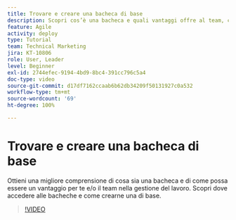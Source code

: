```yaml
---
title: Trovare e creare una bacheca di base
description: Scopri cos’è una bacheca e quali vantaggi offre al team, come trovarne una e come crearne una tu stesso.
feature: Agile
activity: deploy
type: Tutorial
team: Technical Marketing
jira: KT-10806
role: User, Leader
level: Beginner
exl-id: 2744efec-9194-4bd9-8bc4-391cc796c5a4
doc-type: video
source-git-commit: d17df7162ccaab6b62db34209f50131927c0a532
workflow-type: tm+mt
source-wordcount: '69'
ht-degree: 100%

---
```


# Trovare e creare una bacheca di base

Ottieni una migliore comprensione di cosa sia una bacheca e di come possa essere un vantaggio per te e/o il team nella gestione del lavoro. Scopri dove accedere alle bacheche e come crearne una di base.

>[!VIDEO](https://video.tv.adobe.com/v/346548/?quality=12&learn=on&enablevpops)
